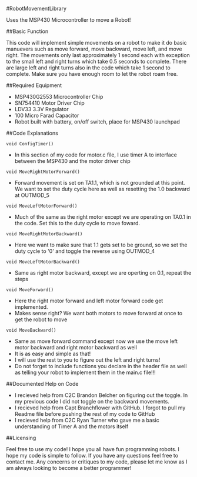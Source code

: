 #RobotMovementLibrary


Uses the MSP430 Microcontroller to move a Robot!

##Basic Function

This code will implement simple movements on a robot to make it do basic manuevers such as move forward, move backward,
move left, and move right. The movements only last approximately 1 second each with exception to the small left and
right turns which take 0.5 seconds to complete. There are large left and right turns also in the code which take 1 
second to complete. Make sure you have enough room to let the robot roam free.

##Required Equipment

- MSP430G2553 Microcontroller Chip
- SN754410 Motor Driver Chip
- LDV33 3.3V Regulator
- 100 Micro Farad Capacitor
- Robot built with battery, on/off switch, place for MSP430 launchpad

##Code Explanations

```
void ConfigTimer()
```
- In this section of my code for motor.c file, I use timer A to interface between the MSP430 and the motor driver chip

```
void MoveRightMotorForward()
```
- Forward movement is set on TA1.1, which is not grounded at this point. We want to set the duty cycle here as well as resetting the 1.0 backward at OUTMOD_5

```
void MoveLeftMotorForward()
```
- Much of the same as the right motor except we are operating on TA0.1 in the code. Set this to the duty cycle to move foward.

```
void MoveRightMotorBackward()
```
- Here we want to make sure that 1.1 gets set to be ground, so we set the duty cycle to '0' and toggle the reverse using OUTMOD_4

```
void MoveLeftMotorBackward()
```
- Same as right motor backward, except we are operting on 0.1, repeat the steps

```
void MoveForward()
```
- Here the right motor forward and left motor forward code get implemented. 
- Makes sense right? We want both motors to move forward at once to get the robot to move

```
void MoveBackward()
```
- Same as move forward command except now we use the move left motor backward and right motor backward as well
- It is as easy and simple as that!
- I will use the rest to you to figure out the left and right turns!
- Do not forget to include functions you declare in the header file as well as telling your robot to implement them in the main.c file!!!

##Documented Help on Code

- I recieved help from C2C Brandon Belcher on figuring out the toggle. In my previous code I did not toggle on the backward movements.
- I recieved help from Capt Branchflower with GitHub. I forgot to pull my Readme file before pushing the rest of my code to GitHub
- I recieved help from C2C Ryan Turner who gave me a basic understanding of Timer A and the motors itself


##Licensing 

Feel free to use my code! I hope you all have fun programming robots. I hope my code is simple to follow. If you have any questions
feel free to contact me. Any concerns or critiques to my code, please let me know as I am always looking to become a better programmer!






